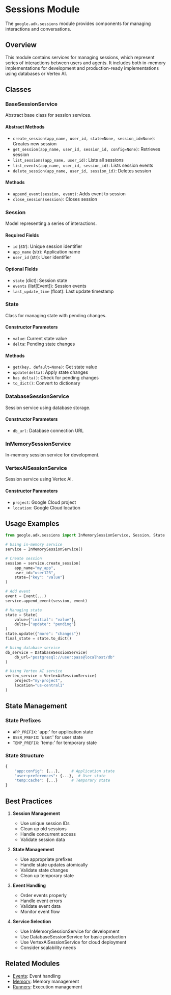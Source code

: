 # Sessions Module

The `google.adk.sessions` module provides components for managing interactions and conversations.

## Overview

This module contains services for managing sessions, which represent series of interactions between users and agents. It includes both in-memory implementations for development and production-ready implementations using databases or Vertex AI.

## Classes

### BaseSessionService
Abstract base class for session services.

#### Abstract Methods
- `create_session(app_name, user_id, state=None, session_id=None)`: Creates new session
- `get_session(app_name, user_id, session_id, config=None)`: Retrieves session
- `list_sessions(app_name, user_id)`: Lists all sessions
- `list_events(app_name, user_id, session_id)`: Lists session events
- `delete_session(app_name, user_id, session_id)`: Deletes session

#### Methods
- `append_event(session, event)`: Adds event to session
- `close_session(session)`: Closes session

### Session
Model representing a series of interactions.

#### Required Fields
- `id` (str): Unique session identifier
- `app_name` (str): Application name
- `user_id` (str): User identifier

#### Optional Fields
- `state` (dict): Session state
- `events` (list[Event]): Session events
- `last_update_time` (float): Last update timestamp

### State
Class for managing state with pending changes.

#### Constructor Parameters
- `value`: Current state value
- `delta`: Pending state changes

#### Methods
- `get(key, default=None)`: Get state value
- `update(delta)`: Apply state changes
- `has_delta()`: Check for pending changes
- `to_dict()`: Convert to dictionary

### DatabaseSessionService
Session service using database storage.

#### Constructor Parameters
- `db_url`: Database connection URL

### InMemorySessionService
In-memory session service for development.

### VertexAiSessionService
Session service using Vertex AI.

#### Constructor Parameters
- `project`: Google Cloud project
- `location`: Google Cloud location

## Usage Examples

```python
from google.adk.sessions import InMemorySessionService, Session, State

# Using in-memory service
service = InMemorySessionService()

# Create session
session = service.create_session(
    app_name="my_app",
    user_id="user123",
    state={"key": "value"}
)

# Add event
event = Event(...)
service.append_event(session, event)

# Managing state
state = State(
    value={"initial": "value"},
    delta={"update": "pending"}
)
state.update({"more": "changes"})
final_state = state.to_dict()

# Using database service
db_service = DatabaseSessionService(
    db_url="postgresql://user:pass@localhost/db"
)

# Using Vertex AI service
vertex_service = VertexAiSessionService(
    project="my-project",
    location="us-central1"
)
```

## State Management

### State Prefixes
- `APP_PREFIX`: 'app:' for application state
- `USER_PREFIX`: 'user:' for user state
- `TEMP_PREFIX`: 'temp:' for temporary state

### State Structure
```python
{
    "app:config": {...},     # Application state
    "user:preferences": {...},  # User state
    "temp:cache": {...}      # Temporary state
}
```

## Best Practices

1. **Session Management**
   - Use unique session IDs
   - Clean up old sessions
   - Handle concurrent access
   - Validate session data

2. **State Management**
   - Use appropriate prefixes
   - Handle state updates atomically
   - Validate state changes
   - Clean up temporary state

3. **Event Handling**
   - Order events properly
   - Handle event errors
   - Validate event data
   - Monitor event flow

4. **Service Selection**
   - Use InMemorySessionService for development
   - Use DatabaseSessionService for basic production
   - Use VertexAiSessionService for cloud deployment
   - Consider scalability needs

## Related Modules
- [Events](events.md): Event handling
- [Memory](memory.md): Memory management
- [Runners](runners.md): Execution management
